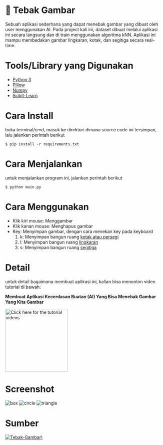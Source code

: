 # 🔲 Tebak Gambar

Sebuah aplikasi sederhana yang dapat menebak gambar yang dibuat oleh user menggunakan AI. Pada project kali ini, dataset dibuat melalui aplikasi ini secara langsung dan di train menggunakan algoritma kNN. Aplikasi ini mampu membedakan gambar lingkaran, kotak, dan segitiga secara real-time.

# Tools/Library yang Digunakan

- [Python 3](https://www.python.org/)
- [Pillow](https://python-pillow.org/)
- [Numpy](https://numpy.org/)
- [Scikit-Learn](https://scikit-learn.org/stable/index.html)

# Cara Install

buka terminal/cmd, masuk ke direktori dimana source code ini tersimpan, lalu jalankan perintah berikut

```
$ pip install -r requirements.txt
```

# Cara Menjalankan

untuk menjalankan program ini, jalankan perintah berikut

```
$ python main.py
```

# Cara Menggunakan

- Klik kiri mouse: Menggambar
- Klik kanan mouse: Menghapus gambar
- Key: Menyimpan gambar, dengan cara menekan key pada keyboard
  1. k: Menyimpan bangun ruang [kotak atau persegi](kotak)
  2. l: Menyimpan bangun ruang [lingkaran](lingkaran)
  3. s: Menyimpan bangun ruang [segitiga](segitiga)

# Detail

untuk detail bagaimana membuat aplikasi ini, kalian bisa menonton video tutorial di bawah:

**Membuat Aplikasi Kecerdasan Buatan (AI) Yang Bisa Menebak Gambar Yang Kita Gambar**

<a href="https://www.youtube.com/watch?v=HIwjAx3YI3M&list=PLBDmyAHXKmoT4cuMCapfr6jrhUpIa0lbE"><img alt="Click here for the tutorial videos" src="https://raw.githubusercontent.com/jacques-blom/recoil-design-tool/01-context/video.png" width="200" /></a>

# Screenshot

![box](https://github.com/share424/Tebak-Gambar/raw/master/screenshot/box.png)
![circle](https://github.com/share424/Tebak-Gambar/raw/master/screenshot/circle.png)
![triangle](https://github.com/share424/Tebak-Gambar/raw/master/screenshot/triangle.png)

# Sumber

[![Tebak-Gambar)](https://github-readme-stats.vercel.app/api/pin?username=share424&repo=Tebak-Gambar&title_color=fff&icon_color=fff&text_color=fff&bg_color=58A6FF)](https://github.com/share424/Tebak-Gambar)
